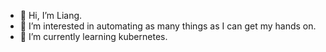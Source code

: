 - 👋 Hi, I’m Liang.
- 👀 I’m interested in automating as many things as I can get my hands on.
- 🌱 I’m currently learning kubernetes.

<!---
liangshihlin-leapin/liangshihlin-leapin is a ✨ special ✨ repository because its `README.md` (this file) appears on your GitHub profile.
You can click the Preview link to take a look at your changes.
--->
